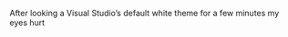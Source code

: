 <!--
id: 212295749
link: http://kevinisom.info/post/212295749/after-looking-a-visual-studios-default-white
slug: after-looking-a-visual-studios-default-white
date: Wed Oct 14 2009 11:29:27 GMT+1300 (NZDT)
raw: {"blog_name":"kevinisom","id":212295749,"post_url":"http://kevinisom.info/post/212295749/after-looking-a-visual-studios-default-white","slug":"after-looking-a-visual-studios-default-white","type":"text","date":"2009-10-13 22:29:27 GMT","timestamp":1255472967,"state":"published","format":"html","reblog_key":"5QKuRdCl","tags":[],"short_url":"http://tmblr.co/Zw68YyCfs15","highlighted":[],"feed_item":"http://twitter.com/kev_nz/statuses/4842995571","from_feed_id":"650289","note_count":0,"title":null,"body":"<p>After looking a Visual Studio&#8217;s default white theme for a few minutes my eyes hurt</p>"}
publish: 2009-10-014
tags: 
title: null
-->


After looking a Visual Studio’s default white theme for a few minutes my
eyes hurt


